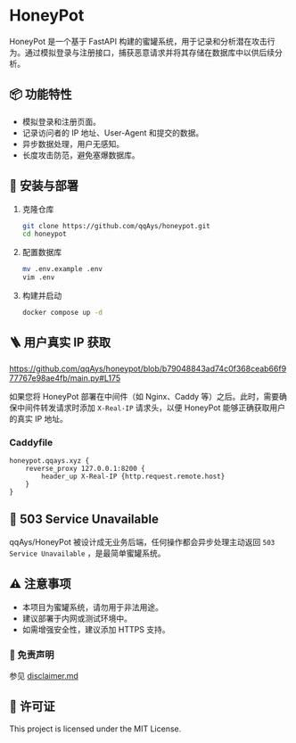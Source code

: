 # HoneyPot

HoneyPot 是一个基于 FastAPI 构建的蜜罐系统，用于记录和分析潜在攻击行为。通过模拟登录与注册接口，捕获恶意请求并将其存储在数据库中以供后续分析。

## 📦 功能特性

 - 模拟登录和注册页面。
 - 记录访问者的 IP 地址、User-Agent 和提交的数据。
 - 异步数据处理，用户无感知。
 - 长度攻击防范，避免塞爆数据库。

## 🔧 安装与部署

1. 克隆仓库
   ```bash
   git clone https://github.com/qqAys/honeypot.git
   cd honeypot
   ```

2. 配置数据库

   ```bash
   mv .env.example .env
   vim .env
   ```

3. 构建并启动

   ```bash
   docker compose up -d
   ```

## 🪜 用户真实 IP 获取

https://github.com/qqAys/honeypot/blob/b79048843ad74c0f368ceab66f977767e98ae4fb/main.py#L175

如果您将 HoneyPot 部署在中间件（如 Nginx、Caddy 等）之后。此时，需要确保中间件转发请求时添加 `X-Real-IP` 请求头，以便 HoneyPot 能够正确获取用户的真实 IP 地址。

### Caddyfile

```Caddyfile
honeypot.qqays.xyz {
    reverse_proxy 127.0.0.1:8200 {
        header_up X-Real-IP {http.request.remote.host}
    }
}
```

## 🚧 503 Service Unavailable

qqAys/HoneyPot 被设计成无业务后端，任何操作都会异步处理主动返回 `503 Service Unavailable` ，是最简单蜜罐系统。

## ⚠️ 注意事项

 - 本项目为蜜罐系统，请勿用于非法用途。
 - 建议部署于内网或测试环境中。
 - 如需增强安全性，建议添加 HTTPS 支持。

### 👮 免责声明

参见 [disclaimer.md](./disclaimer.md)

## 🪪 许可证

This project is licensed under the MIT License.
